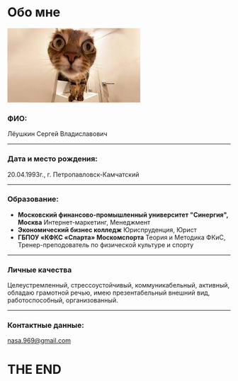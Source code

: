 # Обо мне

![Точно я](img/about_me.jpg)

### ФИО:
Лёушкин Сергей Владиславович
***

### Дата и место рождения:
20.04.1993г., г. Петропавловск-Камчатский
***

### Образование:

* **Московский финансово-промышленный университет "Синергия", Москва**
Интернет-маркетинг, Менеджмент
* **Экономический бизнес колледж**
Юриспруденция, Юрист
* **ГБПОУ «КФКС «Спарта» Москомспорта**
Теория и Методика ФКиС, Тренер-преподователь по физической культуре и спорту
***

### Личные качества
Целеустремленный, стрессоустойчивый, коммуникабельный, активный, обладаю грамотной речью, имею презентабельный внешний вид, работоспособный, организованный.
***

### Контактные данные:
nasa.969@gmail.com

# THE END
